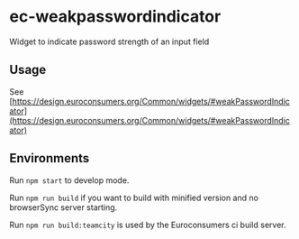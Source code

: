 # ec-weakpasswordindicator
Widget to indicate password strength of an input field

## Usage

See [https://design.euroconsumers.org/Common/widgets/#weakPasswordIndicator](https://design.euroconsumers.org/Common/widgets/#weakPasswordIndicator)

## Environments

Run `npm start` to develop mode.

Run `npm run build` if you want to build with minified version and no browserSync server starting.

Run `npm run build:teamcity` is used by the Euroconsumers ci build server.

